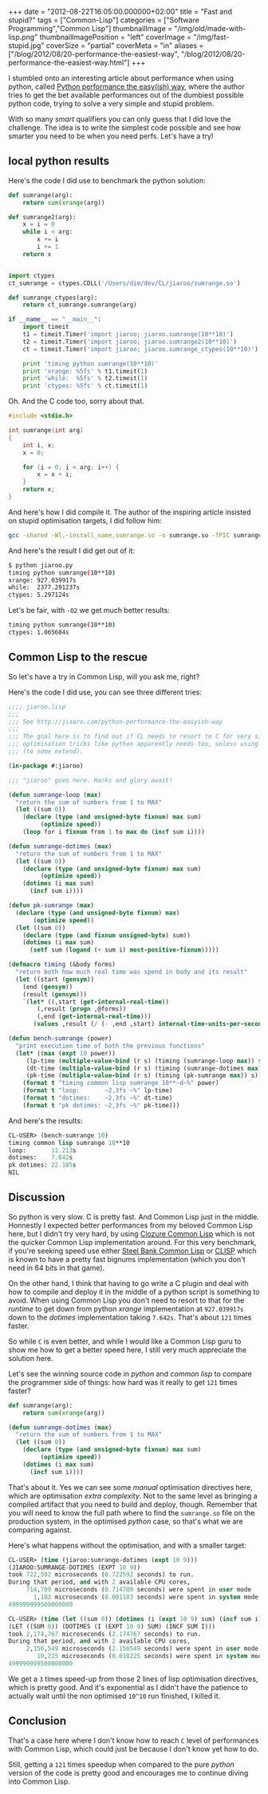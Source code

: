 +++
date = "2012-08-22T16:05:00.000000+02:00"
title = "Fast and stupid?"
tags = ["Common-Lisp"]
categories = ["Software Programming","Common Lisp"]
thumbnailImage = "/img/old/made-with-lisp.png"
thumbnailImagePosition = "left"
coverImage = "/img/fast-stupid.jpg"
coverSize = "partial"
coverMeta = "in"
aliases = ["/blog/2012/08/20-performance-the-easiest-way",
           "/blog/2012/08/20-performance-the-easiest-way.html"]
+++

I stumbled onto an interesting article about performance when using python,
called
[Python performance the easy(ish) way](http://jiaaro.com/python-performance-the-easyish-way),
where the author tries to get the bet available performances out of the
dumbiest possible python code, trying to solve a very simple and stupid
problem.

With so many *smart* qualifiers you can only guess that I did love the
challenge. The idea is to write the simplest code possible and see how
smarter you need to be when you need perfs. Let's have a try!


## local python results

Here's the code I did use to benchmark the python solution:

~~~ python
def sumrange(arg):
    return sum(xrange(arg))

def sumrange2(arg):
    x = i = 0
    while i < arg:
        x += i
        i += 1
    return x


import ctypes
ct_sumrange = ctypes.CDLL('/Users/dim/dev/CL/jiaroo/sumrange.so')

def sumrange_ctypes(arg):
    return ct_sumrange.sumrange(arg)

if __name__ == "__main__":
    import timeit
    t1 = timeit.Timer('import jiaroo; jiaroo.sumrange(10**10)')
    t2 = timeit.Timer('import jiaroo; jiaroo.sumrange2(10**10)')
    ct = timeit.Timer('import jiaroo; jiaroo.sumrange_ctypes(10**10)')

    print 'timing python sumrange(10**10)'
    print 'xrange: %5fs' % t1.timeit(1)
    print 'while:  %5fs' % t2.timeit(1)
    print 'ctypes: %5fs' % ct.timeit(1)
~~~


Oh. And the C code too, sorry about that.

~~~ c
#include <stdio.h>

int sumrange(int arg)
{
    int i, x;
    x = 0;

    for (i = 0; i < arg; i++) {
        x = x + i;
    }
    return x;
}
~~~


And here's how I did compile it. The author of the inspiring article
insisted on stupid optimisation targets, I did follow him:

~~~ bash
gcc -shared -Wl,-install_name,sumrange.so -o sumrange.so -fPIC sumrange.c -O0
~~~


And here's the result I did get out of it:

~~~ bash
$ python jiaroo.py
timing python sumrange(10**10)
xrange: 927.039917s
while:  2377.291237s
ctypes: 5.297124s
~~~


Let's be fair, with `-O2` we get much better results:

~~~ bash
timing python sumrange(10**10)
ctypes: 1.065684s
~~~



## Common Lisp to the rescue

So let's have a try in Common Lisp, will you ask me, right?

Here's the code I did use, you can see three different tries:

~~~ lisp
;;;; jiaroo.lisp
;;;
;;; See http://jiaaro.com/python-performance-the-easyish-way
;;;
;;; The goal here is to find out if CL needs to resort to C for very simple
;;; optimisation tricks like python apparently needs too, unless using pypy
;;; (to some extend).

(in-package #:jiaroo)

;;; "jiaroo" goes here. Hacks and glory await!

(defun sumrange-loop (max)
  "return the sum of numbers from 1 to MAX"
  (let ((sum 0))
    (declare (type (and unsigned-byte fixnum) max sum)
	     (optimize speed))
    (loop for i fixnum from 1 to max do (incf sum i))))

(defun sumrange-dotimes (max)
  "return the sum of numbers from 1 to MAX"
  (let ((sum 0))
    (declare (type (and unsigned-byte fixnum) max sum)
	     (optimize speed))
    (dotimes (i max sum)
      (incf sum i))))

(defun pk-sumrange (max)
  (declare (type (and unsigned-byte fixnum) max)
	   (optimize speed))
  (let ((sum 0))
    (declare (type (and fixnum unsigned-byte) sum))
    (dotimes (i max sum)
      (setf sum (logand (+ sum i) most-positive-fixnum)))))

(defmacro timing (&body forms)
  "return both how much real time was spend in body and its result"
  (let ((start (gensym))
	(end (gensym))
	(result (gensym)))
    `(let* ((,start (get-internal-real-time))
	    (,result (progn ,@forms))
	    (,end (get-internal-real-time)))
       (values ,result (/ (- ,end ,start) internal-time-units-per-second)))))

(defun bench-sumrange (power)
  "print execution time of both the previous functions"
  (let* ((max (expt 10 power))
	 (lp-time (multiple-value-bind (r s) (timing (sumrange-loop max)) s))
	 (dt-time (multiple-value-bind (r s) (timing (sumrange-dotimes max)) s))
	 (pk-time (multiple-value-bind (r s) (timing (pk-sumrange max)) s)))
    (format t "timing common lisp sumrange 10**~d~%" power)
    (format t "loop:       ~2,3fs ~%" lp-time)
    (format t "dotimes:    ~2,3fs ~%" dt-time)
    (format t "pk dotimes: ~2,3fs ~%" pk-time)))
~~~


And here's the results:

~~~ lisp
CL-USER> (bench-sumrange 10)
timing common lisp sumrange 10**10
loop:       11.213s 
dotimes:    7.642s 
pk dotimes: 22.185s 
NIL
~~~



## Discussion

So python is very slow. C is pretty fast. And Common Lisp just in the
middle. Honnestly I expected better performances from my beloved Common Lisp
here, but I didn't try very hard, by
using [Clozure Common Lisp](http://ccl.clozure.com/) which is not the
quicker Common Lisp implementation around. For this very benchmark, if
you're seeking speed use either [Steel Bank Common Lisp](http://sbcl.org/)
or [CLISP](http://www.clisp.org/) which is known to have a pretty fast
bignums implementation (which you don't need in 64 bits in that game).

On the other hand, I think that having to go write a C plugin and deal with
how to compile and deploy it in the middle of a python script is something
to avoid. When using Common Lisp you don't need to resort to that for the
*runtime* to get down from python *xrange* implementation at `927.039917s`
down to the *dotimes* implementation taking `7.642s`. That's about `121`
times faster.

So while `C` is even better, and while I would like a Common Lisp guru to
show me how to get a better speed here, I still very much appreciate the
solution here.

Let's see the winning source code in *python* and *common lisp* to compare
the programmer side of things: how hard was it really to get `121` times
faster?

~~~ python
def sumrange(arg):
    return sum(xrange(arg))
~~~


~~~ lisp
(defun sumrange-dotimes (max)
  "return the sum of numbers from 1 to MAX"
  (let ((sum 0))
    (declare (type (and unsigned-byte fixnum) max sum)
	     (optimize speed))
    (dotimes (i max sum)
      (incf sum i))))
~~~


That's about it. Yes we can see some *manual* optimisation directives here,
which are optimisation *extra complexity*. Not to the same level as bringing
a compiled artifact that you need to build and deploy, though. Remember that
you will need to know the full path where to find the `sumrange.so` file on
the production system, in the optimised *python* case, so that's what we are
comparing against.

Here's what happens without the optimisation, and with a smaller target:

~~~ lisp
CL-USER> (time (jiaroo:sumrange-dotimes (expt 10 9)))
(JIAROO:SUMRANGE-DOTIMES (EXPT 10 9))
took 722,592 microseconds (0.722592 seconds) to run.
During that period, and with 2 available CPU cores,
     714,709 microseconds (0.714709 seconds) were spent in user mode
       1,183 microseconds (0.001183 seconds) were spent in system mode
499999999500000000

CL-USER> (time (let ((sum 0)) (dotimes (i (expt 10 9) sum) (incf sum i))))
(LET ((SUM 0)) (DOTIMES (I (EXPT 10 9) SUM) (INCF SUM I)))
took 2,174,767 microseconds (2.174767 seconds) to run.
During that period, and with 2 available CPU cores,
     2,156,549 microseconds (2.156549 seconds) were spent in user mode
        10,225 microseconds (0.010225 seconds) were spent in system mode
499999999500000000
~~~


We get a `3` times speed-up from those 2 lines of lisp optimisation
directives, which is pretty good. And it's exponential as I didn't have the
patience to actually wait until the non optimised `10^10` run finished, I
killed it.


## Conclusion

That's a case here where I don't know how to reach `C` level of performances
with Common Lisp, which could just be because I don't know yet how to do.

Still, getting a `121` times speedup when compared to the pure *python*
version of the code is pretty good and encourages me to continue diving into
Common Lisp.
